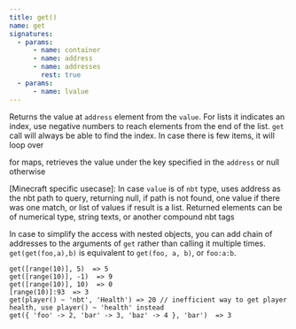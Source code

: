 ```yaml
---
title: get()
name: get
signatures:
  - params:
      - name: container
      - name: address
      - name: addresses
        rest: true
  - params:
      - name: lvalue
---
```


Returns the value at `address` element from the `value`. For lists it indicates
an index, use negative numbers to reach elements from the end of the list. `get`
call will always be able to find the index. In case there is few items, it will
loop over

for maps, retrieves the value under the key specified in the `address` or null
otherwise

[Minecraft specific usecase]: In case `value` is of `nbt` type, uses address as
the nbt path to query, returning null, if path is not found, one value if there
was one match, or list of values if result is a list. Returned elements can be
of numerical type, string texts, or another compound nbt tags

In case to simplify the access with nested objects, you can add chain of
addresses to the arguments of `get` rather than calling it multiple times.
`get(get(foo,a),b)` is equivalent to `get(foo, a, b)`, or `foo:a:b`.

```scarpet
get([range(10)], 5)  => 5
get([range(10)], -1)  => 9
get([range(10)], 10)  => 0
[range(10)]:93  => 3
get(player() ~ 'nbt', 'Health') => 20 // inefficient way to get player health, use player() ~ 'health' instead
get({ 'foo' -> 2, 'bar' -> 3, 'baz' -> 4 }, 'bar')  => 3
```
